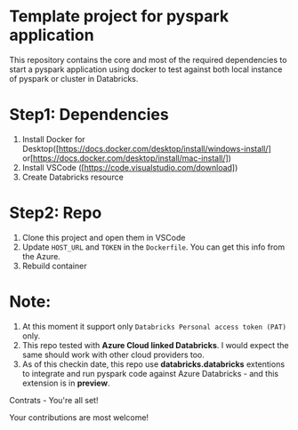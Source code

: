 # Template project for pyspark application
This repository contains the core and most of the required dependencies to start a pyspark application using docker to test against both local instance of pyspark or cluster in Databricks.

# Step1: Dependencies
1. Install Docker for Desktop([https://docs.docker.com/desktop/install/windows-install/] or[https://docs.docker.com/desktop/install/mac-install/])
2. Install VSCode ([https://code.visualstudio.com/download])
3. Create Databricks resource

# Step2: Repo
1. Clone this project and open them in VSCode
2. Update `HOST_URL`  and `TOKEN` in the `Dockerfile`. You can get this info from the Azure. 
3. Rebuild container


# Note:
1. At this moment it support only `Databricks Personal access token (PAT)` only.
2. This repo tested with **Azure Cloud linked Databricks**. I would expect the same should work with other cloud providers too.
3. As of this checkin date, this repo use **databricks.databricks** extentions to integrate and run pyspark code against Azure Databricks - and this extension is in **preview**.


Contrats - You're all set!

Your contributions are most welcome!